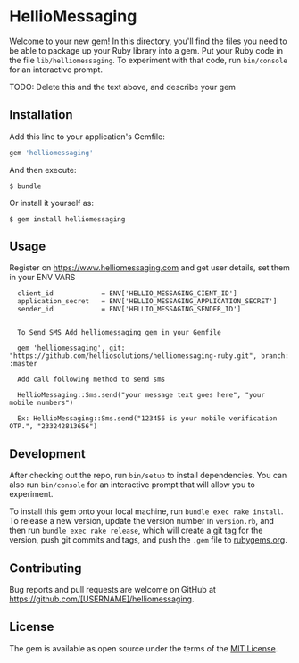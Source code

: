 # HellioMessaging

Welcome to your new gem! In this directory, you'll find the files you need to be able to package up your Ruby library into a gem. Put your Ruby code in the file `lib/helliomessaging`. To experiment with that code, run `bin/console` for an interactive prompt.

TODO: Delete this and the text above, and describe your gem

## Installation

Add this line to your application's Gemfile:

```ruby
gem 'helliomessaging'
```

And then execute:

    $ bundle

Or install it yourself as:

    $ gem install helliomessaging

## Usage

Register on https://www.helliomessaging.com and get user details, set them in your ENV VARS

      client_id            = ENV['HELLIO_MESSAGING_CIENT_ID']
      application_secret   = ENV['HELLIO_MESSAGING_APPLICATION_SECRET']
      sender_id            = ENV['HELLIO_MESSAGING_SENDER_ID']


      To Send SMS Add helliomessaging gem in your Gemfile

      gem 'helliomessaging', git: "https://github.com/helliosolutions/helliomessaging-ruby.git", branch: :master

      Add call following method to send sms

      HellioMessaging::Sms.send("your message text goes here", "your mobile numbers")

      Ex: HellioMessaging::Sms.send("123456 is your mobile verification OTP.", "233242813656")

## Development

After checking out the repo, run `bin/setup` to install dependencies. You can also run `bin/console` for an interactive prompt that will allow you to experiment.

To install this gem onto your local machine, run `bundle exec rake install`. To release a new version, update the version number in `version.rb`, and then run `bundle exec rake release`, which will create a git tag for the version, push git commits and tags, and push the `.gem` file to [rubygems.org](https://rubygems.org).

## Contributing

Bug reports and pull requests are welcome on GitHub at https://github.com/[USERNAME]/helliomessaging.

## License

The gem is available as open source under the terms of the [MIT License](http://opensource.org/licenses/MIT).
